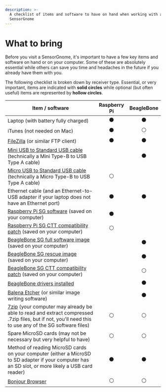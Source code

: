 ```yaml
---
description: >-
  A checklist of items and software to have on hand when working with a
  SensorGnome
---
```


# What to bring

Before you visit a SensorGnome, it's important to have a few key items and software on hand or on your computer. Some of these are absolutely essential while others can save you time and headaches in the future if you already have them with you.

The following checklist is broken down by receiver type. Essential, or very important, items are indicated with **solid circles** while optional (but often useful) items are represented by **hollow circles**.

| **Item / software**                                                                                                                                                             | **Raspberry Pi** | **BeagleBone** |
| ------------------------------------------------------------------------------------------------------------------------------------------------------------------------------- | :--------------: | :------------: |
| Laptop (with battery fully charged)                                                                                                                                             |         ⚫        |        ⚫       |
| iTunes (not needed on Mac)                                                                                                                                                      |         ⚫        |        ⚪       |
| [FileZilla](https://filezilla-project.org/) (or similar FTP client)                                                                                                             |         ⚫        |        ⚫       |
| [Mini USB to Standard USB cable](https://www.ugreenstore.com/product/mini-usb-cable/) (technically a Mini Type-B to USB Type A cable)                                           |                  |        ⚫       |
| [Micro USB to Standard USB cable](https://www.ugreenstore.com/product/micro-usb-cable-charger/) (technically a Micro Type-B to USB Type A cable)                                |         ⚪        |                |
| Ethernet cable (and an Ethernet-to-USB adapter if your laptop does not have an Ethernet port)                                                                                   |         ⚫        |        ⚫       |
| [Raspberry Pi SG software](https://public.sensorgnome.org/Raspberry\_Pi\_Sensorgnome/SGPI-2018-10-12\_LIWIXI.ZIP) (saved on your computer)                                      |         ⚫        |                |
| [Raspberry Pi SG CTT compatibility patch](https://s3.amazonaws.com/media.celltracktech.com/sensorgnome/raspberry/2021-07-09-rpi\_ctt.tar.bz2) (saved on your computer)          |         ⚪        |                |
| [BeagleBone SG full software image](https://public.sensorgnome.org/Beaglebone\_Sensorgnome\_Images/sensorgnome\_image\_2017-03-06\_15-33-00.img.7z) (saved on your computer)    |                  |        ⚫       |
| [BeagleBone SG rescue image](https://public.sensorgnome.org/Beaglebone\_Sensorgnome\_Images/sensorgnome\_rescue\_image\_2017-03-06\_15-33-00.img.7z) (saved on your computer)   |                  |        ⚫       |
| [BeagleBone SG CTT compatibility patch](https://s3.amazonaws.com/media.celltracktech.com/sensorgnome/raspberry/2021-07-09-rpi\_ctt.tar.bz2) (saved on your computer)            |                  |        ⚪       |
| [BeagleBone drivers installed](bbdrivers.md)                                                                                                                                    |                  |        ⚫       |
| [Balena Etcher](https://www.balena.io/etcher/) (or similar image writing software)                                                                                              |                  |        ⚫       |
| [7zip](https://www.7-zip.org/) (your computer may already be able to read and extract compressed .7zip files, but if not, you'll need this to use any of the SG software files) |         ⚪        |        ⚪       |
| Spare MicroSD cards (may not be necessary but very helpful to have)                                                                                                             |         ⚪        |        ⚪       |
| Method of reading MicroSD cards on your computer (either a MicroSD to SD adapter if your computer has an SD slot, or more likely a USB card reader)                             |         ⚫        |        ⚫       |
| [Bonjour Browser](https://hobbyistsoftware.com/bonjourbrowser)                                                                                                                  |         ⚪        |        ⚪       |
